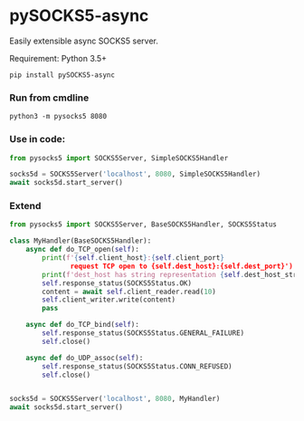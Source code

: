 # pySOCKS5-async
Easily extensible async SOCKS5 server.

Requirement: Python 3.5+

    pip install pySOCKS5-async

### Run from cmdline
    python3 -m pysocks5 8080

### Use in code:
```python
from pysocks5 import SOCKS5Server, SimpleSOCKS5Handler

socks5d = SOCKS5Server('localhost', 8080, SimpleSOCKS5Handler)
await socks5d.start_server()
```

### Extend
```python
from pysocks5 import SOCKS5Server, BaseSOCKS5Handler, SOCKS5Status

class MyHandler(BaseSOCKS5Handler):
    async def do_TCP_open(self):
        print(f'{self.client_host}:{self.client_port}
               request TCP open to {self.dest_host}:{self.dest_port}')
        print(f'dest_host has string representation {self.dest_host_str()}')
        self.response_status(SOCKS5Status.OK)
        content = await self.client_reader.read(10)
        self.client_writer.write(content)
        pass

    async def do_TCP_bind(self):
        self.response_status(SOCKS5Status.GENERAL_FAILURE)
        self.close()

    async def do_UDP_assoc(self):
        self.response_status(SOCKS5Status.CONN_REFUSED)
        self.close()


socks5d = SOCKS5Server('localhost', 8080, MyHandler)
await socks5d.start_server()
```

